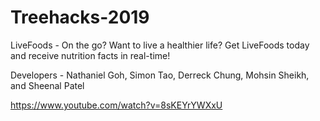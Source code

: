 # Treehacks-2019
LiveFoods - On the go? Want to live a healthier life? Get LiveFoods today and receive nutrition facts in real-time!

Developers - Nathaniel Goh, Simon Tao, Derreck Chung, Mohsin Sheikh, and Sheenal Patel

https://www.youtube.com/watch?v=8sKEYrYWXxU
